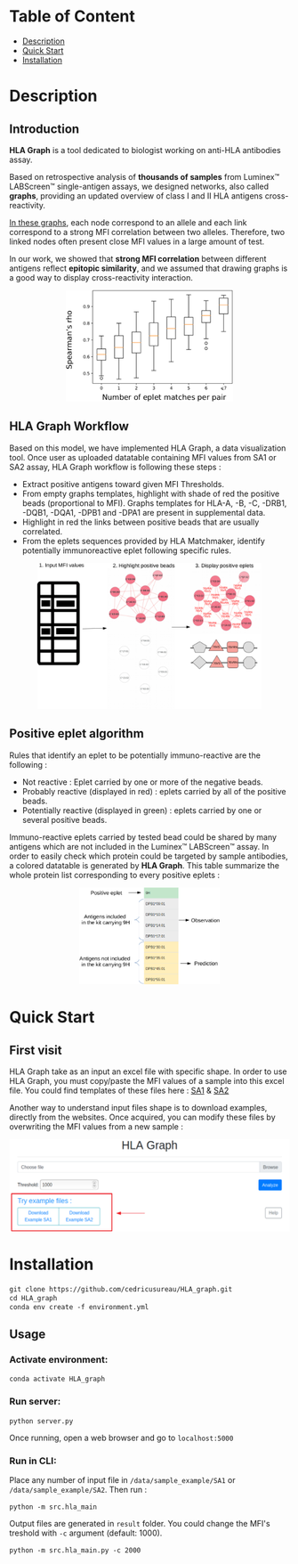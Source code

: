 # Table of Content

- [Description](#Description)
- [Quick Start](#QuickStart)
- [Installation](#Installation)

# Description

## Introduction

__HLA Graph__ is a tool dedicated to biologist working on anti-HLA antibodies assay. 

Based on retrospective analysis of __thousands of samples__ from Luminex™ LABScreen™ single-antigen assays, we designed networks, also called __graphs__, 
providing an updated overview of class I and II HLA antigens cross-reactivity. 

[In these graphs](https://raw.githubusercontent.com/cedricusureau/HLA_graph/master/figures/b15_exemple.png), each node correspond to an allele and each link correspond to a strong MFI correlation between two alleles. Therefore, two linked nodes often present close MFI values in a large amount of test. 

In our work, we showed that **strong MFI correlation** between different antigens reflect **epitopic similarity**, and we assumed that drawing graphs is a good way to display cross-reactivity interaction.

<p align="center">
  <img width="300" height="200" src="https://raw.githubusercontent.com/cedricusureau/HLA_graph/master/figures/eplet_corr.png">
</p>

## HLA Graph Workflow

Based on this model, we have implemented HLA Graph, a data visualization tool. Once user as uploaded datatable containing MFI values from SA1 or SA2 assay, HLA Graph workflow is following these steps :
   - Extract positive antigens toward given MFI Thresholds.
   - From empty graphs templates, highlight with shade of red the positive beads (proportional to MFI). Graphs templates for HLA-A, -B, -C, -DRB1, -DQB1, -DQA1, -DPB1 and -DPA1 are present in supplemental data.
   - Highlight in red the links between positive beads that are usually correlated.
   - From the eplets sequences provided by HLA Matchmaker, identify potentially immunoreactive eplet following specific rules. 


<p align="center">
  <img width="80%" height="80%" src="https://raw.githubusercontent.com/cedricusureau/HLA_graph/master/figures/HLA_graph_Flowcharts.png">
</p>

## Positive eplet algorithm

Rules that identify an eplet to be potentially immuno-reactive are the following : 
   - Not reactive : Eplet carried by one or more of the negative beads.     
   - Probably reactive (displayed in red) : eplets carried by all of the positive beads.
   - Potentially reactive (displayed in green) : eplets carried by one or several positive beads. 

Immuno-reactive eplets carried by tested bead could be shared by many antigens which are not included in the Luminex™ LABScreen™ assay. In order to easily check which protein could be targeted by sample antibodies, a colored datatable is generated by __HLA Graph__. This table summarize the whole protein list corresponding to every positive eplets :  

<p align="center">
  <img width="50%" height="50%" src="https://raw.githubusercontent.com/cedricusureau/HLA_graph/master/figures/datatable example.png">
</p>


# Quick Start <a name="QuickStart"></a>

## First visit 

HLA Graph take as an input an excel file with specific shape. In order to use HLA Graph, you must copy/paste the MFI values of a sample into this excel file. 
You could find templates of these files here : [SA1](https://github.com/cedricusureau/HLA_graph/blob/master/templates/template_SA1.xls) & [SA2](https://github.com/cedricusureau/HLA_graph/blob/master/templates/template_SA2.xls)

Another way to understand input files shape is to download examples, directly from the websites. Once acquired, you can modify these files by overwriting the MFI values from a new sample : 
<p align="center">
  <img width="110%" height="100%" src="https://raw.githubusercontent.com/cedricusureau/HLA_graph/master/figures/download_examples.png">
</p>


# Installation 

```shell script
git clone https://github.com/cedricusureau/HLA_graph.git
cd HLA_graph
conda env create -f environment.yml
```

## Usage 


### Activate environment:
```shell script
conda activate HLA_graph
```

### Run server:
```shell script
python server.py
```
Once running, open a web browser and go to `localhost:5000`

### Run in CLI:

Place any number of input file in `/data/sample_example/SA1` or `/data/sample_example/SA2`. Then run :

```shell script
python -m src.hla_main
```
Output files are generated in `result` folder.
You could change the MFI's treshold with `-c` argument (default: 1000).

```shell script
python -m src.hla_main.py -c 2000
```
